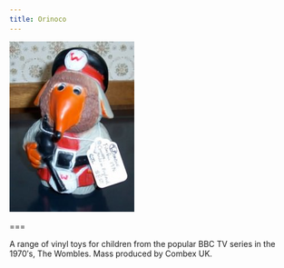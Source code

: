 ```yaml
---
title: Orinoco
---
```


![Orinoco](orinoco.jpg)

===

A range of vinyl toys for children from the popular BBC TV series in the 1970′s, The Wombles.  Mass produced by Combex UK.

